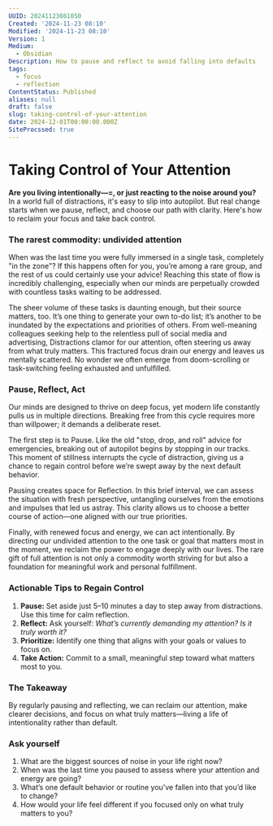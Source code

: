 ```yaml
---
UUID: 20241123081050
Created: '2024-11-23 08:10'
Modified: '2024-11-23 08:10'
Version: 1
Medium:
  - Obsidian
Description: How to pause and reflect to avoid falling into defaults
tags:
  - focus
  - reflection
ContentStatus: Published
aliases: null
draft: false
slug: taking-control-of-your-attention
date: 2024-12-01T00:00:00.000Z
SiteProcssed: true
---
```


# Taking Control of Your Attention 

**Are you living intentionally—=, or just reacting to the noise around you?**  
In a world full of distractions, it's easy to slip into autopilot. But real change starts when we pause, reflect, and choose our path with clarity. Here's how to reclaim your focus and take back control.

<!-- truncate -->

### The rarest commodity: undivided attention 

When was the last time you were fully immersed in a single task, completely "in the zone"? If this happens often for you, you’re among a rare group, and the rest of us could certainly use your advice! Reaching this state of flow is incredibly challenging, especially when our minds are perpetually crowded with countless tasks waiting to be addressed.

The sheer volume of these tasks is daunting enough, but their source matters, too. It’s one thing to generate your own to-do list; it’s another to be inundated by the expectations and priorities of others. From well-meaning colleagues seeking help to the relentless pull of social media and advertising, Distractions clamor for our attention, often steering us away from what truly matters. This fractured focus drain our energy and leaves us mentally scattered. No wonder we often emerge from doom-scrolling or task-switching feeling exhausted and unfulfilled.

### Pause, Reflect, Act

Our minds are designed to thrive on deep focus, yet modern life constantly pulls us in multiple directions. Breaking free from this cycle requires more than willpower; it demands a deliberate reset.

The first step is to Pause. Like the old "stop, drop, and roll" advice for emergencies, breaking out of autopilot begins by stopping in our tracks. This moment of stillness interrupts the cycle of distraction, giving us a chance to regain control before we’re swept away by the next default behavior.

Pausing creates space for Reflection. In this brief interval, we can assess the situation with fresh perspective, untangling ourselves from the emotions and impulses that led us astray. This clarity allows us to choose a better course of action—one aligned with our true priorities.

Finally, with renewed focus and energy, we can act intentionally. By directing our undivided attention to the one task or goal that matters most in the moment, we reclaim the power to engage deeply with our lives. The rare gift of full attention is not only a commodity worth striving for but also a foundation for meaningful work and personal fulfillment.

### Actionable Tips to Regain Control

1. **Pause:** Set aside just 5–10 minutes a day to step away from distractions. Use this time for calm reflection.
2. **Reflect:** Ask yourself: _What’s currently demanding my attention? Is it truly worth it?_
3. **Prioritize:** Identify one thing that aligns with your goals or values to focus on.
4. **Take Action:** Commit to a small, meaningful step toward what matters most to you.

### The Takeaway

By regularly pausing and reflecting, we can reclaim our attention, make clearer decisions, and focus on what truly matters—living a life of intentionality rather than default.

### Ask yourself

1. What are the biggest sources of noise in your life right now?
2. When was the last time you paused to assess where your attention and energy are going?
3. What’s one default behavior or routine you’ve fallen into that you’d like to change?
4. How would your life feel different if you focused only on what truly matters to you?
